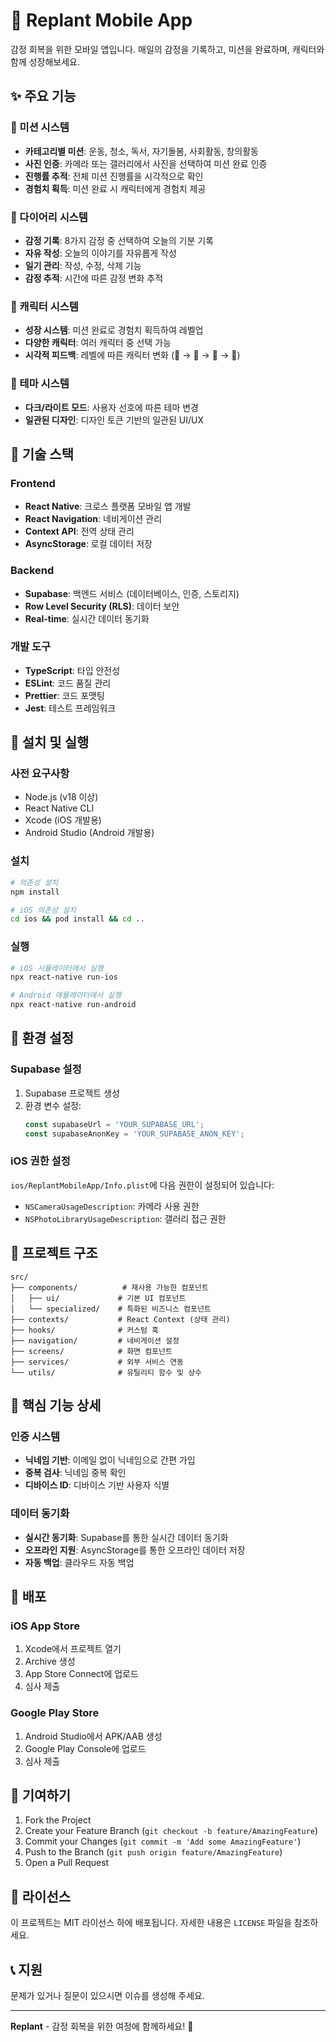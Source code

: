 # 🌱 Replant Mobile App

감정 회복을 위한 모바일 앱입니다. 매일의 감정을 기록하고, 미션을 완료하며, 캐릭터와 함께 성장해보세요.

## ✨ 주요 기능

### 🎯 미션 시스템
- **카테고리별 미션**: 운동, 청소, 독서, 자기돌봄, 사회활동, 창의활동
- **사진 인증**: 카메라 또는 갤러리에서 사진을 선택하여 미션 완료 인증
- **진행률 추적**: 전체 미션 진행률을 시각적으로 확인
- **경험치 획득**: 미션 완료 시 캐릭터에게 경험치 제공

### 📝 다이어리 시스템
- **감정 기록**: 8가지 감정 중 선택하여 오늘의 기분 기록
- **자유 작성**: 오늘의 이야기를 자유롭게 작성
- **일기 관리**: 작성, 수정, 삭제 기능
- **감정 추적**: 시간에 따른 감정 변화 추적

### 🌱 캐릭터 시스템
- **성장 시스템**: 미션 완료로 경험치 획득하여 레벨업
- **다양한 캐릭터**: 여러 캐릭터 중 선택 가능
- **시각적 피드백**: 레벨에 따른 캐릭터 변화 (🌰 → 🌱 → 🌿 → 🌳)

### 🎨 테마 시스템
- **다크/라이트 모드**: 사용자 선호에 따른 테마 변경
- **일관된 디자인**: 디자인 토큰 기반의 일관된 UI/UX

## 🚀 기술 스택

### Frontend
- **React Native**: 크로스 플랫폼 모바일 앱 개발
- **React Navigation**: 네비게이션 관리
- **Context API**: 전역 상태 관리
- **AsyncStorage**: 로컬 데이터 저장

### Backend
- **Supabase**: 백엔드 서비스 (데이터베이스, 인증, 스토리지)
- **Row Level Security (RLS)**: 데이터 보안
- **Real-time**: 실시간 데이터 동기화

### 개발 도구
- **TypeScript**: 타입 안전성
- **ESLint**: 코드 품질 관리
- **Prettier**: 코드 포맷팅
- **Jest**: 테스트 프레임워크

## 📱 설치 및 실행

### 사전 요구사항
- Node.js (v18 이상)
- React Native CLI
- Xcode (iOS 개발용)
- Android Studio (Android 개발용)

### 설치
```bash
# 의존성 설치
npm install

# iOS 의존성 설치
cd ios && pod install && cd ..
```

### 실행
```bash
# iOS 시뮬레이터에서 실행
npx react-native run-ios

# Android 에뮬레이터에서 실행
npx react-native run-android
```

## 🔧 환경 설정

### Supabase 설정
1. Supabase 프로젝트 생성
2. 환경 변수 설정:
   ```javascript
   const supabaseUrl = 'YOUR_SUPABASE_URL';
   const supabaseAnonKey = 'YOUR_SUPABASE_ANON_KEY';
   ```

### iOS 권한 설정
`ios/ReplantMobileApp/Info.plist`에 다음 권한이 설정되어 있습니다:
- `NSCameraUsageDescription`: 카메라 사용 권한
- `NSPhotoLibraryUsageDescription`: 갤러리 접근 권한

## 📁 프로젝트 구조

```
src/
├── components/          # 재사용 가능한 컴포넌트
│   ├── ui/             # 기본 UI 컴포넌트
│   └── specialized/    # 특화된 비즈니스 컴포넌트
├── contexts/           # React Context (상태 관리)
├── hooks/              # 커스텀 훅
├── navigation/         # 네비게이션 설정
├── screens/            # 화면 컴포넌트
├── services/           # 외부 서비스 연동
└── utils/              # 유틸리티 함수 및 상수
```

## 🎯 핵심 기능 상세

### 인증 시스템
- **닉네임 기반**: 이메일 없이 닉네임으로 간편 가입
- **중복 검사**: 닉네임 중복 확인
- **디바이스 ID**: 디바이스 기반 사용자 식별

### 데이터 동기화
- **실시간 동기화**: Supabase를 통한 실시간 데이터 동기화
- **오프라인 지원**: AsyncStorage를 통한 오프라인 데이터 저장
- **자동 백업**: 클라우드 자동 백업

## 🚀 배포

### iOS App Store
1. Xcode에서 프로젝트 열기
2. Archive 생성
3. App Store Connect에 업로드
4. 심사 제출

### Google Play Store
1. Android Studio에서 APK/AAB 생성
2. Google Play Console에 업로드
3. 심사 제출

## 🤝 기여하기

1. Fork the Project
2. Create your Feature Branch (`git checkout -b feature/AmazingFeature`)
3. Commit your Changes (`git commit -m 'Add some AmazingFeature'`)
4. Push to the Branch (`git push origin feature/AmazingFeature`)
5. Open a Pull Request

## 📄 라이선스

이 프로젝트는 MIT 라이선스 하에 배포됩니다. 자세한 내용은 `LICENSE` 파일을 참조하세요.

## 📞 지원

문제가 있거나 질문이 있으시면 이슈를 생성해 주세요.

---

**Replant** - 감정 회복을 위한 여정에 함께하세요! 🌱